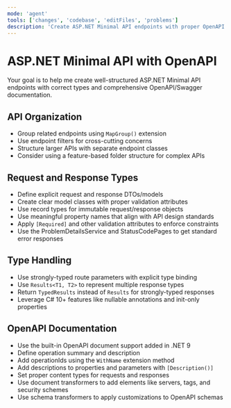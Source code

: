 ```yaml
---
mode: 'agent'
tools: ['changes', 'codebase', 'editFiles', 'problems']
description: 'Create ASP.NET Minimal API endpoints with proper OpenAPI documentation'
---
```


# ASP.NET Minimal API with OpenAPI

Your goal is to help me create well-structured ASP.NET Minimal API endpoints with correct types and comprehensive OpenAPI/Swagger documentation.

## API Organization

- Group related endpoints using `MapGroup()` extension
- Use endpoint filters for cross-cutting concerns
- Structure larger APIs with separate endpoint classes
- Consider using a feature-based folder structure for complex APIs

## Request and Response Types

- Define explicit request and response DTOs/models
- Create clear model classes with proper validation attributes
- Use record types for immutable request/response objects
- Use meaningful property names that align with API design standards
- Apply `[Required]` and other validation attributes to enforce constraints
- Use the ProblemDetailsService and StatusCodePages to get standard error responses

## Type Handling

- Use strongly-typed route parameters with explicit type binding
- Use `Results<T1, T2>` to represent multiple response types
- Return `TypedResults` instead of `Results` for strongly-typed responses
- Leverage C# 10+ features like nullable annotations and init-only properties

## OpenAPI Documentation

- Use the built-in OpenAPI document support added in .NET 9
- Define operation summary and description
- Add operationIds using the `WithName` extension method
- Add descriptions to properties and parameters with `[Description()]`
- Set proper content types for requests and responses
- Use document transformers to add elements like servers, tags, and security schemes
- Use schema transformers to apply customizations to OpenAPI schemas
